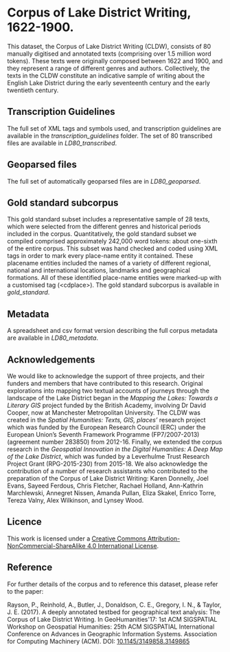 # Corpus of Lake District Writing, 1622-1900.

This dataset, the Corpus of Lake District Writing (CLDW), consists of 80 manually digitised and annotated texts (comprising over 1.5 million word tokens). These texts were originally composed between 1622 and 1900, and they represent a range of different genres and authors. Collectively, the texts in the CLDW constitute an indicative sample of writing about the English Lake District during the early seventeenth century and the early twentieth century.

## Transcription Guidelines

The full set of XML tags and symbols used, and transcription guidelines are available in the _transcription\_guidelines_ folder. The set of 80 transcribed files are available in _LD80\_transcribed_.

## Geoparsed files

The full set of automatically geoparsed files are in _LD80\_geoparsed_.

## Gold standard subcorpus

This gold standard subset includes a representative sample of 28 texts, which were selected from the different genres and historical periods included in the corpus. Quantitatively, the gold standard subset we compiled comprised approximately 242,000 word tokens: about one-sixth of the entire corpus. This subset was hand checked and coded using XML tags in order to mark every place-name entity it contained. These placename entities included the names of a variety of different regional, national and international locations, landmarks and geographical formations. All of these identified place-name entities were marked-up with a customised tag (\<cdplace\>). The gold standard subcorpus is available in _gold\_standard_.

## Metadata

A spreadsheet and csv format version describing the full corpus metadata are available in  _LD80\_metadata_.

## Acknowledgements

We would like to acknowledge the support of three projects, and their funders and members that have contributed to this research. Original explorations into mapping two textual accounts of journeys through the landscape of the Lake District began in the _Mapping the Lakes: Towards a Literary GIS_ project funded by the British Academy, involving Dr David Cooper, now at Manchester Metropolitan University. The CLDW was created in the _Spatial Humanities: Texts, GIS, places’_ research project which was funded by the European Research Council (ERC) under the European Union’s Seventh Framework Programme (FP7/2007-2013) (agreement number 283850) from 2012-16. Finally, we extended the corpus research in the _Geospatial Innovation in the Digital Humanities: A Deep Map of the Lake District_, which was funded by a Leverhulme Trust Research Project Grant (RPG-2015-230) from 2015-18. We also acknowledge the contribution of a number of research assistants who contributed to the preparation of the Corpus of Lake District Writing: Karen Donnelly, Joel Evans, Sayeed Ferdous, Chris Fletcher, Rachael Holland, Ann-Kathrin Marchlewski, Annegret Nissen, Amanda Pullan, Eliza Skakel, Enrico Torre, Tereza Valny, Alex Wilkinson, and Lynsey Wood.

## Licence 

This work is licensed under a [Creative Commons Attribution-NonCommercial-ShareAlike 4.0 International License](http://creativecommons.org/licenses/by-nc-sa/4.0/).

## Reference

For further details of the corpus and to reference this dataset, please refer to the paper:

Rayson, P., Reinhold, A., Butler, J., Donaldson, C. E., Gregory, I. N., & Taylor, J. E. (2017). A deeply annotated testbed for geographical text analysis: The Corpus of Lake District Writing. In GeoHumanities'17: 1st ACM SIGSPATIAL Workshop on Geospatial Humanities: 25th ACM SIGSPATIAL International Conference on Advances in Geographic Information Systems. Association for Computing Machinery (ACM). DOI: [10.1145/3149858.3149865](https://doi.org/10.1145/3149858.3149865)

